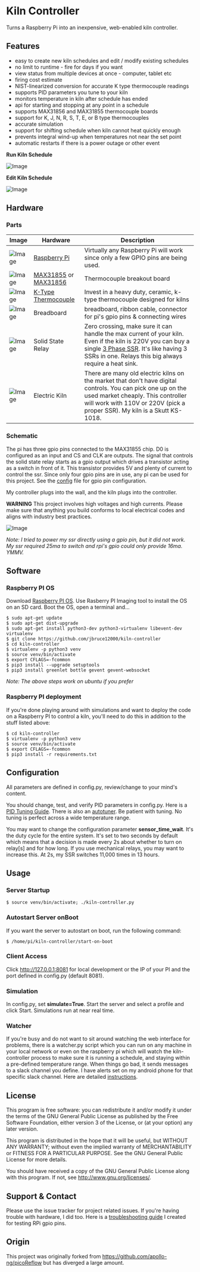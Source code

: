 Kiln Controller
==========

Turns a Raspberry Pi into an inexpensive, web-enabled kiln controller.

## Features

  * easy to create new kiln schedules and edit / modify existing schedules
  * no limit to runtime - fire for days if you want
  * view status from multiple devices at once - computer, tablet etc
  * firing cost estimate
  * NIST-linearized conversion for accurate K type thermocouple readings
  * supports PID parameters you tune to your kiln
  * monitors temperature in kiln after schedule has ended
  * api for starting and stopping at any point in a schedule
  * supports MAX31856 and MAX31855 thermocouple boards
  * support for K, J, N, R, S, T, E, or B type thermocouples
  * accurate simulation
  * support for shifting schedule when kiln cannot heat quickly enough
  * prevents integral wind-up when temperatures not near the set point
  * automatic restarts if there is a power outage or other event


**Run Kiln Schedule**

![Image](https://github.com/jbruce12000/kiln-controller/blob/master/public/assets/images/kiln-running.png)

**Edit Kiln Schedule**

![Image](https://github.com/jbruce12000/kiln-controller/blob/master/public/assets/images/kiln-schedule.png)

## Hardware

### Parts

| Image | Hardware | Description |
| ------| -------- | ----------- |
| ![Image](https://github.com/jbruce12000/kiln-controller/blob/master/public/assets/images/rpi.png) | [Raspberry Pi](https://www.adafruit.com/category/105) | Virtually any Raspberry Pi will work since only a few GPIO pins are being used. |
| ![Image](https://github.com/jbruce12000/kiln-controller/blob/master/public/assets/images/max31855.png) | [MAX31855](https://www.adafruit.com/product/269) or [MAX31856](https://www.adafruit.com/product/3263) | Thermocouple breakout board |
| ![Image](https://github.com/jbruce12000/kiln-controller/blob/master/public/assets/images/k-type-thermocouple.png) | [K-Type Thermocouple](https://www.auberins.com/index.php?main_page=product_info&cPath=20_3&products_id=39) | Invest in a heavy duty, ceramic, k-type thermocouple designed for kilns |
| ![Image](https://github.com/jbruce12000/kiln-controller/blob/master/public/assets/images/breadboard.png) | Breadboard | breadboard, ribbon cable, connector for pi's gpio pins & connecting wires |
| ![Image](https://github.com/jbruce12000/kiln-controller/blob/master/public/assets/images/ssr.png) | Solid State Relay | Zero crossing, make sure it can handle the max current of your kiln. Even if the kiln is 220V you can buy a single [3 Phase SSR](https://www.auberins.com/index.php?main_page=product_info&cPath=2_30&products_id=331). It's like having 3 SSRs in one.  Relays this big always require a heat sink. |
| ![Image](https://github.com/jbruce12000/kiln-controller/blob/master/public/assets/images/ks-1018.png) | Electric Kiln | There are many old electric kilns on the market that don't have digital controls. You can pick one up on the used market cheaply.  This controller will work with 110V or 220V (pick a proper SSR). My kiln is a Skutt KS-1018. |

### Schematic

The pi has three gpio pins connected to the MAX31855 chip. D0 is configured as an input and CS and CLK are outputs. The signal that controls the solid state relay starts as a gpio output which drives a transistor acting as a switch in front of it. This transistor provides 5V and plenty of current to control the ssr. Since only four gpio pins are in use, any pi can be used for this project. See the [config](https://github.com/jbruce12000/kiln-controller/blob/master/config.py) file for gpio pin configuration.

My controller plugs into the wall, and the kiln plugs into the controller. 

**WARNING** This project involves high voltages and high currents. Please make sure that anything you build conforms to local electrical codes and aligns with industry best practices.

![Image](https://github.com/jbruce12000/kiln-controller/blob/master/public/assets/images/schematic.png)

*Note: I tried to power my ssr directly using a gpio pin, but it did not work. My ssr required 25ma to switch and rpi's gpio could only provide 16ma. YMMV.*

## Software 

### Raspberry PI OS

Download [Raspberry PI OS](https://www.raspberrypi.org/software/). Use Rasberry PI Imaging tool to install the OS on an SD card. Boot the OS, open a terminal and...

    $ sudo apt-get update
    $ sudo apt-get dist-upgrade
    $ sudo apt-get install python3-dev python3-virtualenv libevent-dev virtualenv
    $ git clone https://github.com/jbruce12000/kiln-controller
    $ cd kiln-controller
    $ virtualenv -p python3 venv
    $ source venv/bin/activate
    $ export CFLAGS=-fcommon
    $ pip3 install --upgrade setuptools
    $ pip3 install greenlet bottle gevent gevent-websocket

*Note: The above steps work on ubuntu if you prefer*

### Raspberry PI deployment

If you're done playing around with simulations and want to deploy the code on a Raspberry PI to control a kiln, you'll need to do this in addition to the stuff listed above:

    $ cd kiln-controller
    $ virtualenv -p python3 venv
    $ source venv/bin/activate
    $ export CFLAGS=-fcommon
    $ pip3 install -r requirements.txt

## Configuration

All parameters are defined in config.py, review/change to your mind's content.

You should change, test, and verify PID parameters in config.py.  Here is a [PID Tuning Guide](https://github.com/jbruce12000/kiln-controller/blob/master/docs/pid_tuning.md). There is also an [autotuner](https://github.com/jbruce12000/kiln-controller/blob/master/docs/ziegler_tuning.md). Be patient with tuning. No tuning is perfect across a wide temperature range.

You may want to change the configuration parameter **sensor_time_wait**. It's the duty cycle for the entire system.  It's set to two seconds by default which means that a decision is made every 2s about whether to turn on relay[s] and for how long. If you use mechanical relays, you may want to increase this. At 2s, my SSR switches 11,000 times in 13 hours.

## Usage

### Server Startup

    $ source venv/bin/activate; ./kiln-controller.py

### Autostart Server onBoot
If you want the server to autostart on boot, run the following command:

    $ /home/pi/kiln-controller/start-on-boot

### Client Access

Click http://127.0.0.1:8081 for local development or the IP
of your PI and the port defined in config.py (default 8081).

### Simulation

In config.py, set **simulate=True**. Start the server and select a profile and click Start. Simulations run at near real time.

### Watcher

If you're busy and do not want to sit around watching the web interface for problems, there is a watcher.py script which you can run on any machine in your local network or even on the raspberry pi which will watch the kiln-controller process to make sure it is running a schedule, and staying within a pre-defined temperature range. When things go bad, it sends messages to a slack channel you define. I have alerts set on my android phone for that specific slack channel. Here are detailed [instructions](https://github.com/jbruce12000/kiln-controller/blob/master/docs/watcher.md).

## License

This program is free software: you can redistribute it and/or modify
it under the terms of the GNU General Public License as published by
the Free Software Foundation, either version 3 of the License, or
(at your option) any later version.

This program is distributed in the hope that it will be useful,
but WITHOUT ANY WARRANTY; without even the implied warranty of
MERCHANTABILITY or FITNESS FOR A PARTICULAR PURPOSE.  See the
GNU General Public License for more details.

You should have received a copy of the GNU General Public License
along with this program.  If not, see <http://www.gnu.org/licenses/>.

## Support & Contact

Please use the issue tracker for project related issues.
If you're having trouble with hardware, I did too.  Here is a [troubleshooting guide](https://github.com/jbruce12000/kiln-controller/blob/master/docs/troubleshooting.md) I created for testing RPi gpio pins.

## Origin
This project was originally forked from https://github.com/apollo-ng/picoReflow but has diverged a large amount.
